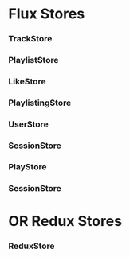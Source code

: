 # Flux Stores

### TrackStore

### PlaylistStore

### LikeStore

### PlaylistingStore

### UserStore

### SessionStore

### PlayStore

### SessionStore

# OR Redux Stores

### ReduxStore


